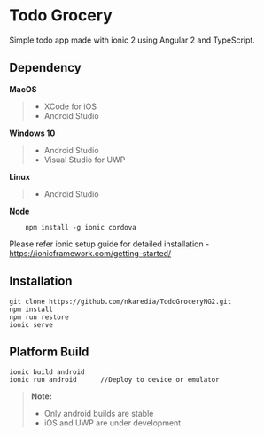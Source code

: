 
Todo Grocery
==================
Simple todo app made with ionic 2 using Angular 2 and TypeScript.



Dependency
--------------
**MacOS**
> - XCode for iOS
> - Android Studio


**Windows 10**
> - Android Studio 
> - Visual Studio for UWP

**Linux**
> - Android Studio
 
 **Node**
 
        npm install -g ionic cordova

Please refer ionic setup guide for detailed installation - https://ionicframework.com/getting-started/

Installation
--------------------
    git clone https://github.com/nkaredia/TodoGroceryNG2.git
    npm install
    npm run restore
    ionic serve


Platform Build
---------------------------------------------------------------
    ionic build android
    ionic run android      //Deploy to device or emulator

> **Note:**
> - Only android builds are stable
> - iOS and UWP are under development
